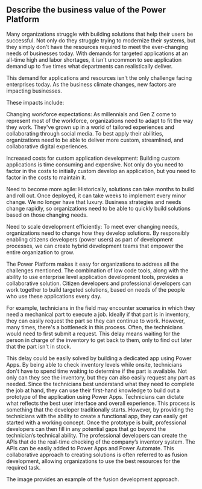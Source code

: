## Describe the business value of the Power Platform

Many organizations struggle with building solutions that help their users be successful. Not only do they struggle trying to modernize their systems, but they simply don't have the resources required to meet the ever-changing needs of businesses today. With demands for targeted applications at an all-time high and labor shortages, it isn't uncommon to see application demand up to five times what departments can realistically deliver.

This demand for applications and resources isn't the only challenge facing enterprises today. As the business climate changes, new factors are impacting businesses.

These impacts include:

Changing workforce expectations: As millennials and Gen Z come to represent most of the workforce, organizations need to adapt to fit the way they work. They've grown up in a world of tailored experiences and collaborating through social media. To best apply their abilities, organizations need to be able to deliver more custom, streamlined, and collaborative digital experiences.

Increased costs for custom application development: Building custom applications is time consuming and expensive. Not only do you need to factor in the costs to initially custom develop an application, but you need to factor in the costs to maintain it.

Need to become more agile: Historically, solutions can take months to build and roll out. Once deployed, it can take weeks to implement every minor change. We no longer have that luxury. Business strategies and needs change rapidly, so organizations need to be able to quickly build solutions based on those changing needs.

Need to scale development efficiently: To meet ever changing needs, organizations need to change how they develop solutions. By responsibly enabling citizens developers (power users) as part of development processes, we can create hybrid development teams that empower the entire organization to grow.

The Power Platform makes it easy for organizations to address all the challenges mentioned. The combination of low code tools, along with the ability to use enterprise level application development tools, provides a collaborative solution. Citizen developers and professional developers can work together to build targeted solutions, based on needs of the people who use these applications every day.

For example, technicians in the field may encounter scenarios in which they need a mechanical part to execute a job. Ideally if that part is in inventory, they can easily request the part so they can continue to work. However, many times, there's a bottleneck in this process. Often, the technicians would need to first submit a request. This delay means waiting for the person in charge of the inventory to get back to them, only to find out later that the part isn't in stock.

This delay could be easily solved by building a dedicated app using Power Apps. By being able to check inventory levels while onsite, technicians don't have to spend time waiting to determine if the part is available. Not only can they see the inventory, but they can also easily request any part as needed. Since the technicians best understand what they need to complete the job at hand, they can use their first-hand knowledge to build out a prototype of the application using Power Apps. Technicians can dictate what reflects the best user interface and overall experience. This process is something that the developer traditionally starts. However, by providing the technicians with the ability to create a functional app, they can easily get started with a working concept. Once the prototype is built, professional developers can then fill in any potential gaps that go beyond the technician’s technical ability. The professional developers can create the APIs that do the real-time checking of the company’s inventory system. The APIs can be easily added to Power Apps and Power Automate. This collaborative approach to creating solutions is often referred to as fusion development, allowing organizations to use the best resources for the required task.

The image provides an example of the fusion development approach.
